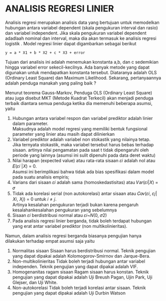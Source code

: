 # ANALISIS REGRESI LINIER 
Analisis regresi merupakan analisis data yang bertujuan untuk memodelkan hubungan antara variabel dependent (skala pengukuran interval dan rasio) dan variabel independent. Jika skala pengukuran variabel dependent adadlaah nominal dan interval, maka dia akan termasuk ke analisis regresi logistik . Model regresi linier dapat digambarkan sebagai berikut

`
y = a * X1 + b * X2 + c * X3 + error
`

Tujuan dari analisis ini adalah menemukan konstanta a,b, dan c sedemikian hingga variabel error sekecil-kecilnya. Ada banyak metode yang dapat digunakan untuk mendapatkan konstanta tersebut. Diataranya adalah OLS (Ordinary Least Square) dan Maximum Likelihood. Sekarang, pertanyaannya adalah penduga manakah yang paling baik ?

Menurut teorema Gauss-Markov, Penduga OLS (Ordinary Least Square) atau juga disebut MKT (Metode Kuadrat Terkecil) akan menjadi penduga terbaik diantara semua penduga ketika dia memenuhi beberapa asumsi, yaitu
1. Hubungan antara variabel respon dan variabel prediktor adalah linier dalam parameter. <br/>
Maksudnya adalah model regresi yang memiliki bentuk fungsional parameter yang linier atau masih dapat dilinierkan
2. Variabel prediktor adalah variabel non stokastik yang nilainya tetap. <br/>
Jika ternyata stokastik, maka variabel tersebut harus bebas terhadap sisaan. artinya nilai pengamatan pada saat t tidak dipengaruhi oleh periode yang lainnya (asumsi ini sulit dipenuhi pada data deret waktu)
3. Nilai harapan (expected value) atau rata-rata  sisaan 𝜀𝑖 adalah nol atau 𝐸(𝜀𝑖 |𝑋)  =  0. <br/>
Asumsi ini berimplikasi bahwa tidak ada bias spesifikasi dalam model pada suatu analisis empiris;
4. Varians dari sisaan 𝜀𝑖 adalah sama (homoskedastisitas) atau 𝑉𝑎𝑟(𝜀𝑖|𝑋) = 𝜎
5. Tidak ada korelasi serial (non autokorelasi) antar sisaan atau 𝐶𝑜𝑣(𝜀𝑖, 𝜀𝑗|𝑋𝑖, 𝑋𝑗) = 0 untuk 𝑖 ≠ 𝑗. <br/>
Artinya kesalahan pengukuran terjadi bukan karena pengaruh kesalahankesalahan pengukuran yang sebelumnya
6. Sisaan 𝜀𝑖 berdistribusi normal atau 𝜀𝑖~𝑁(0, 𝜎2)
7. Pada analisis regresi linier berganda, tidak boleh terdapat hubungan yang erat antar variabel prediktor (non multikolinieritas).

Namun, dalam analisis regresi berganda biasanya pengujian hanya dilakukan terhadap empat asumsi saja yaitu 
1. Normalitas sisaan 
Sisaan harus berdistribusi normal. Teknik pengujian yang dapat dipakai adalah Kolomogorov-Smirnov dan Jarque-Bera.
2. Non-multikolinieritas
Tidak boleh terjadi hubungan antar variabel independen. Teknik pengujian yang dapat dipakai adalah VIF.
3. Homogenanitas ragam sisaan
Ragam sisaan harus konstan. Teknik pengujian yang dapat dipakai adalah Uji Breush Pagan, Ujin Park, Uji Glejser, dan Uji White.
4. Non-autokorelasi
Tidak boleh terjadi korelasi antar sisaan. Teknik pengujian yang dapat dipakai adalah Uji Durbin Watson

